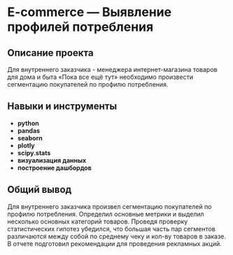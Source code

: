 # E-commerce — Выявление профилей потребления
## Описание проекта

Для внутреннего заказчика - менеджера интернет-магазина товаров для дома и быта «Пока все ещё тут» необходимо произвести сегментацию покупателей по профилю потребления.
## Навыки и инструменты

- **python**
- **pandas**
- **seaborn**
- **plotly**
- **scipy.stats**
- **визуализация данных**
- **построение дашбордов**

## 

## Общий вывод

Для внутреннего заказчика произвел сегментацию покупателей по профилю потребления.
Определил основные метрики и выделил несколько основных категорий товаров.
Проведя проверку статистических гипотез убедился, что большая часть пар сегментов различаются между собой по среднему чеку и кол-ву товаров в заказе.
В отчете подготовил рекомендации для проведения рекламных акций.
